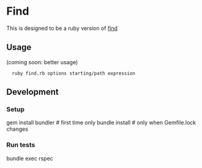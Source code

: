 # Find

This is designed to be a ruby version of [find](http://man7.org/linux/man-pages/man1/find.1.html)

## Usage

(coming soon: better usage)
```(bash)
  ruby find.rb options starting/path expression
```

## Development

### Setup
gem install bundler # first time only
bundle install # only when Gemfile.lock changes

### Run tests
bundle exec rspec
